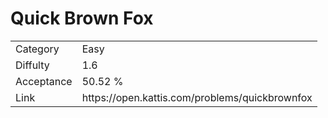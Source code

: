 # Quick Brown Fox

<table>
    <tr>
        <td>Category</td>
        <td>Easy</td>
    </tr>
    <tr>
        <td>Diffulty</td>
        <td>1.6</td>
    </tr>
    <tr>
        <td>Acceptance</td>
        <td>50.52 %</td>
    </tr>
    <tr>
        <td>Link</td>
        <td>https://open.kattis.com/problems/quickbrownfox</td>
    </tr>
</table>